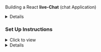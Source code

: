 Building a  React **live-Chat** (chat Application) 

<details>
  This project utilses Socket.IO a JavaScript library that enables real-time, bi-directional, and event-based communication between web clients (browsers) and servers. It allows for a more dynamic and engaging user experience compared to traditional web communication methods.
</details>


### Set Up Instructions

<details>
<summary>Click to view</summary>

- Download dependencies by running `npm install`
- Start up the app using `npm start`
</details>

<details>


